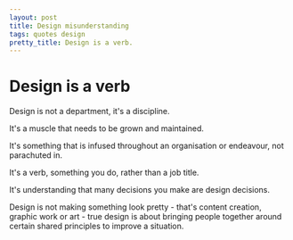 ```yaml
---
layout: post
title: Design misunderstanding
tags: quotes design
pretty_title: Design is a verb.
---
```


# Design is a verb

Design is not a department, it's a discipline.

It's a muscle that needs to be grown and maintained.

It's something that is infused throughout an organisation or endeavour, not parachuted in.

It's a verb, something you do, rather than a job title.

It's understanding that many decisions you make are design decisions.

Design is not making something look pretty - that's content creation, graphic work or art - true design is about bringing people together around certain shared principles to improve a situation.
